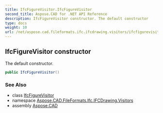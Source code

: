 ```yaml
---
title: IfcFigureVisitor.IfcFigureVisitor
second_title: Aspose.CAD for .NET API Reference
description: IfcFigureVisitor constructor. The default constructor
type: docs
weight: 10
url: /net/aspose.cad.fileformats.ifc.ifcdrawing.visitors/ifcfigurevisitor/ifcfigurevisitor/
---
```

## IfcFigureVisitor constructor

The default constructor.

```csharp
public IfcFigureVisitor()
```

### See Also

* class [IfcFigureVisitor](../)
* namespace [Aspose.CAD.FileFormats.Ifc.IFCDrawing.Visitors](../../../aspose.cad.fileformats.ifc.ifcdrawing.visitors/)
* assembly [Aspose.CAD](../../../)


